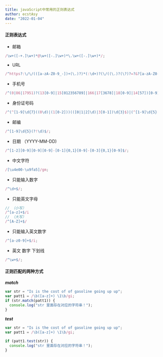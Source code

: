 ```yaml
---
title: javaScript中常用的正则表达式
author: ecstAsy
date: "2022-01-04"
---
```


#### 正则表达式

- 邮箱

```js
/\w+([-+.]\w+)*@\w+([-.]\w+)*\.\w+([-.]\w+)*/;
```

- URL

```js
/^https?:\/\/(([a-zA-Z0-9_-])+(\.)?)*(:\d+)?(\/((\.)?(\?)?=?&?[a-zA-Z0-9_-](\?)?)*)*$/i;
```

- 手机号

```js
/^(0|86|17951)?(13[0-9]|15[012356789]|166|17[3678]|18[0-9]|14[57])[0-9]{8}$/;
```

- 身份证号码

```js
/^(^[1-9]\d{7}((0\d)|(1[0-2]))(([0|1|2]\d)|3[0-1])\d{3}$)|(^[1-9]\d{5}[1-9]\d{3}((0\d)|(1[0-2]))(([0|1|2]\d)|3[0-1])((\d{4})|\d{3}[Xx])$)$/;
```

- 邮编

```js
/^[1-9]\d{5}(?!\d)$/;
```

- 日期 （YYYY-MM-DD)

```js
/^[1-2][0-9][0-9][0-9]-[0-1]{0,1}[0-9]-[0-3]{0,1}[0-9]$/;
```

- 中文字符

```js
/[\u4e00-\u9fa5]/gm;
```

- 只能输入数字

```js
/^\d+$/;
```

- 只能英文字母

```js
// （小写）
/^[a-z]+$/i
// （大写）
/^[A-Z]+$/
```

- 只能输入英文数字

```js
/^[a-z0-9]+$/i;
```

- 英文 数字 下划线

```js
/^\w+$/;
```

#### 正则匹配的两种方式

**_match_**

```js
var str = "Is is the cost of of gasoline going up up";
var patt1 = /\b([a-z]+) \1\b/gi;
if (str.match(patt1)) {
  console.log("str 里面存在对应的字符串！");
}
```

**_test_**

```js
var str = "Is is the cost of of gasoline going up up";
var patt1 = /\b([a-z]+) \1\b/gi;

if (patt1.test(str)) {
  console.log("str 里面存在对应的字符串！");
}
```
